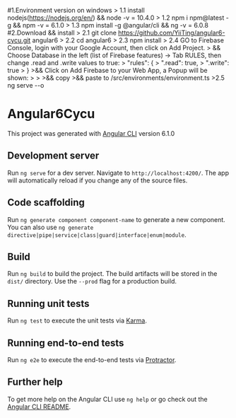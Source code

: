#1.Environment version on windows
	> 1.1 install nodejs(https://nodejs.org/en/) && node -v = 10.4.0
	> 1.2 npm i npm@latest -g && npm -v = 6.1.0
	> 1.3 npm install -g @angular/cli && ng -v = 6.0.8
#2.Download && install
	> 2.1 git clone https://github.com/YiiTing/angular6-cycu.git angular6
	> 2.2 cd angular6
	> 2.3 npm install
	> 2.4 GO to Firebase Console, login with your Google Account, then click on Add Project.
		> && Choose Database in the left (list of Firebase features) -> Tab RULES, then change .read and .write values to true:
		 > "rules": {
		 > 	".read": true,
		 >	".write": true
		>  }
		>&& Click on Add Firebase to your Web App, a Popup will be shown:
		><script src="https://www.gstatic.com/firebasejs/5.1.0/firebase.js"></script>
		><script>
		 > // Initialize Firebase
		  >var config = {
			>apiKey: "xxxxxxxxxxxxxxxxxxxx",
			>authDomain: "xxxxxxxxxxxxxxxxxxxx",
			>databaseURL: "xxxxxxxxxxxxxxxxxxxx",
			>projectId: "xxxxxxxxxxxxxxxxxxxx",
			>storageBucket: "xxxxxxxxxxxxxxxxxxxx",
			>messagingSenderId: "xxxxxxxxxxxxxxxxxxxx"
		 >};
		 >firebase.initializeApp(config);
		></script>
		>&& copy 
		>&& paste to /src/environments/environment.ts
	>2.5 ng serve --o
		
# Angular6Cycu

This project was generated with [Angular CLI](https://github.com/angular/angular-cli) version 6.1.0

## Development server

Run `ng serve` for a dev server. Navigate to `http://localhost:4200/`. The app will automatically reload if you change any of the source files.

## Code scaffolding

Run `ng generate component component-name` to generate a new component. You can also use `ng generate directive|pipe|service|class|guard|interface|enum|module`.

## Build

Run `ng build` to build the project. The build artifacts will be stored in the `dist/` directory. Use the `--prod` flag for a production build.

## Running unit tests

Run `ng test` to execute the unit tests via [Karma](https://karma-runner.github.io).

## Running end-to-end tests

Run `ng e2e` to execute the end-to-end tests via [Protractor](http://www.protractortest.org/).

## Further help

To get more help on the Angular CLI use `ng help` or go check out the [Angular CLI README](https://github.com/angular/angular-cli/blob/master/README.md).
